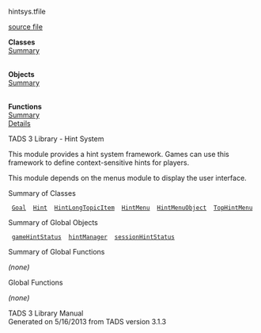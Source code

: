 ---
---
<span class="title">hintsys.t</span><span class="type">file</span>

[source file](../source/hintsys.t.html)

**Classes**  
[Summary](#_ClassSummary_)  
 

**Objects**  
[Summary](#_ObjectSummary_)  
 

**Functions**  
[Summary](#_FunctionSummary_)  
[Details](#_Functions_)

<div class="fdesc">

TADS 3 Library - Hint System

This module provides a hint system framework. Games can use this
framework to define context-sensitive hints for players.

This module depends on the menus module to display the user interface.

</div>

<span id="_ClassSummary_"></span>

<div class="mjhd">

<span class="hdln">Summary of Classes</span>  

</div>

` `[`Goal`](../object/Goal.html)`  `[`Hint`](../object/Hint.html)`  `[`HintLongTopicItem`](../object/HintLongTopicItem.html)`  `[`HintMenu`](../object/HintMenu.html)`  `[`HintMenuObject`](../object/HintMenuObject.html)`  `[`TopHintMenu`](../object/TopHintMenu.html)`  `
<span id="_ObjectSummary_"></span>

<div class="mjhd">

<span class="hdln">Summary of Global Objects</span>  

</div>

` `[`gameHintStatus`](../object/gameHintStatus.html)`  `[`hintManager`](../object/hintManager.html)`  `[`sessionHintStatus`](../object/sessionHintStatus.html)`  `
<span id="FunctionSummary_"></span>

<div class="mjhd">

<span class="hdln">Summary of Global Functions</span>  

</div>

*(none)* <span id="_Functions_"></span>

<div class="mjhd">

<span class="hdln">Global Functions</span>  

</div>

*(none)*

<div class="ftr">

TADS 3 Library Manual  
Generated on 5/16/2013 from TADS version 3.1.3

</div>
